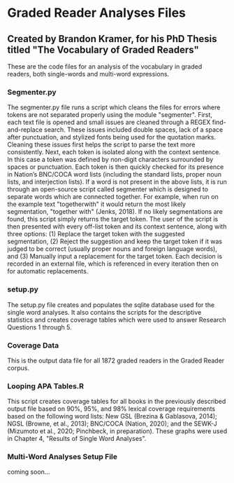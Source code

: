 # Graded Reader Analyses Files
## Created by Brandon Kramer, for his PhD Thesis titled "The Vocabulary of Graded Readers"

These are the code files for an analysis of the vocabulary in graded readers, both single-words and multi-word expressions.

### Segmenter.py
The segmenter.py file runs a script which cleans the files for errors where tokens are not separated properly using the module "segmenter". 
  First, each text file is opened and small issues are cleaned through a REGEX find-and-replace search. These issues included double spaces, lack of a space after punctuation, and stylized fonts being used for the quotation marks. Cleaning these issues first helps the script to parse the text more consistently. 
  Next, each token is isolated along with the context sentence. In this case a token was defined by non-digit characters surrounded by spaces or punctuation. Each token is then quickly checked for its presence in Nation’s BNC/COCA word lists (including the standard lists, proper noun lists, and interjection lists).
  If a word is not present in the above lists, it is run through an open-source script called segmenter which is designed to separate words which are connected together. For example, when run on the example text "togetherwith" it would return the most likely segmentation, "together with" (Jenks, 2018). If no likely segmentations are found, this script simply returns the target token. 
  The user of the script is then presented with every off-list token and its context sentence, along with three options: (1) Replace the target token with the suggested segmentation, (2) Reject the suggestion and keep the target token if it was judged to be correct (usually proper nouns and foreign language words), and (3) Manually input a replacement for the target token. 
  Each decision is recorded in an external file, which is referenced in every iteration then on for automatic replacements. 

### setup.py
The setup.py file creates and populates the sqlite database used for the single word analyses. It also contains the scripts for the descriptive statistics and creates coverage tables which were used to answer Research Questions 1 through 5. 

### Coverage Data
This is the output data file for all 1872 graded readers in the Graded Reader corpus. 

### Looping APA Tables.R
This script creates coverage tables for all books in the previously described output file based on 90%, 95%, and 98% lexical coverage requirements based on the following word lists: New GSL (Brezina & Gablasova, 2014); NGSL (Browne, et al., 2013); BNC/COCA (Nation, 2020); and the SEWK-J (Mizumoto et al., 2020; Pinchbeck, in preparation). These graphs were used in Chapter 4, "Results of Single Word Analyses".

### Multi-Word Analyses Setup File
coming soon...
